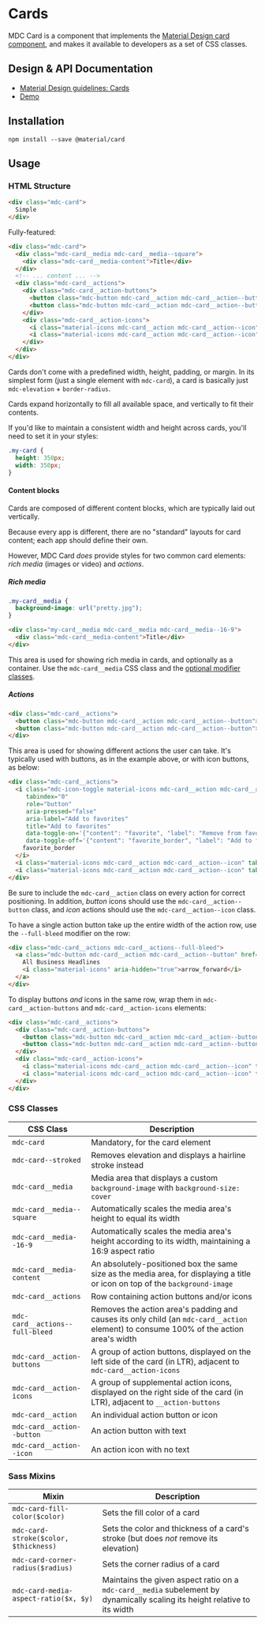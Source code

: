 <!--docs:
title: "Cards"
layout: detail
section: components
excerpt: "Cards for displaying content composed of different elements."
iconId: card
path: /catalog/cards/
-->

# Cards

<!--<div class="article__asset">
  <a class="article__asset-link"
     href="https://material-components-web.appspot.com/card.html">
    <img src="{{ site.rootpath }}/images/mdc_web_screenshots/cards.png" width="328" alt="Cards screenshot">
  </a>
</div>-->

MDC Card is a component that implements the
[Material Design card component](https://material.io/guidelines/components/cards.html), and makes it available to
developers as a set of CSS classes.

## Design & API Documentation

<ul class="icon-list">
  <li class="icon-list-item icon-list-item--spec">
    <a href="https://material.io/guidelines/components/cards.html">Material Design guidelines: Cards</a>
  </li>
  <li class="icon-list-item icon-list-item--link">
    <a href="https://material-components-web.appspot.com/card.html">Demo</a>
  </li>
</ul>

## Installation

```
npm install --save @material/card
```

## Usage

### HTML Structure

```html
<div class="mdc-card">
  Simple
</div>
```

Fully-featured:

```html
<div class="mdc-card">
  <div class="mdc-card__media mdc-card__media--square">
    <div class="mdc-card__media-content">Title</div>
  </div>
  <!-- ... content ... -->
  <div class="mdc-card__actions">
    <div class="mdc-card__action-buttons">
      <button class="mdc-button mdc-card__action mdc-card__action--button">Action 1</button>
      <button class="mdc-button mdc-card__action mdc-card__action--button">Action 2</button>
    </div>
    <div class="mdc-card__action-icons">
      <i class="material-icons mdc-card__action mdc-card__action--icon" tabindex="0" role="button" title="Share">share</i>
      <i class="material-icons mdc-card__action mdc-card__action--icon" tabindex="0" role="button" title="More options">more_vert</i>
    </div>
  </div>
</div>
```

Cards don't come with a predefined width, height, padding, or margin. In its simplest form (just a single element with
`mdc-card`), a card is basically just `mdc-elevation` + `border-radius`.

Cards expand horizontally to fill all available space, and vertically to fit their contents.

If you'd like to maintain a consistent width and height across cards, you'll need to set it in your styles:

```css
.my-card {
  height: 350px;
  width: 350px;
}
```

#### Content blocks

Cards are composed of different content blocks, which are typically laid out vertically.

Because every app is different, there are no "standard" layouts for card content; each app should define their own.

However, MDC Card _does_ provide styles for two common card elements: _rich media_ (images or video) and _actions_.

##### Rich media

```css
.my-card__media {
  background-image: url("pretty.jpg");
}
```

```html
<div class="my-card__media mdc-card__media mdc-card__media--16-9">
  <div class="mdc-card__media-content">Title</div>
</div>
```

This area is used for showing rich media in cards, and optionally as a container. Use the `mdc-card__media` CSS class
and the [optional modifier classes](#css-classes).

##### Actions

```html
<div class="mdc-card__actions">
  <button class="mdc-button mdc-card__action mdc-card__action--button">Action 1</button>
  <button class="mdc-button mdc-card__action mdc-card__action--button">Action 2</button>
</div>
```

This area is used for showing different actions the user can take. It's typically used with buttons, as in the example
above, or with icon buttons, as below:

```html
<div class="mdc-card__actions">
  <i class="mdc-icon-toggle material-icons mdc-card__action mdc-card__action--icon"
     tabindex="0"
     role="button"
     aria-pressed="false"
     aria-label="Add to favorites"
     title="Add to favorites"
     data-toggle-on='{"content": "favorite", "label": "Remove from favorites"}'
     data-toggle-off='{"content": "favorite_border", "label": "Add to favorites"}'>
    favorite_border
  </i>
  <i class="material-icons mdc-card__action mdc-card__action--icon" tabindex="0" role="button" title="Share">share</i>
  <i class="material-icons mdc-card__action mdc-card__action--icon" tabindex="0" role="button" title="More options">more_vert</i>
</div>
```

Be sure to include the `mdc-card__action` class on every action for correct positioning. In addition, _button_ icons
should use the `mdc-card__action--button` class, and _icon_ actions should use the `mdc-card__action--icon` class.

To have a single action button take up the entire width of the action row, use the `--full-bleed` modifier on the row:

```html
<div class="mdc-card__actions mdc-card__actions--full-bleed">
  <a class="mdc-button mdc-card__action mdc-card__action--button" href="#">
    All Business Headlines
    <i class="material-icons" aria-hidden="true">arrow_forward</i>
  </a>
</div>
```

To display buttons _and_ icons in the same row, wrap them in `mdc-card__action-buttons` and `mdc-card__action-icons`
elements:

```html
<div class="mdc-card__actions">
  <div class="mdc-card__action-buttons">
    <button class="mdc-button mdc-card__action mdc-card__action--button">Read</button>
    <button class="mdc-button mdc-card__action mdc-card__action--button">Bookmark</button>
  </div>
  <div class="mdc-card__action-icons">
    <i class="material-icons mdc-card__action mdc-card__action--icon" tabindex="0" role="button" title="Share">share</i>
    <i class="material-icons mdc-card__action mdc-card__action--icon" tabindex="0" role="button" title="More options">more_vert</i>
  </div>
</div>
```

### CSS Classes

CSS Class | Description
--- | ---
`mdc-card` | Mandatory, for the card element
`mdc-card--stroked` | Removes elevation and displays a hairline stroke instead
`mdc-card__media` | Media area that displays a custom `background-image` with `background-size: cover`
`mdc-card__media--square` | Automatically scales the media area's height to equal its width
`mdc-card__media--16-9` | Automatically scales the media area's height according to its width, maintaining a 16:9 aspect ratio
`mdc-card__media-content` | An absolutely-positioned box the same size as the media area, for displaying a title or icon on top of the `background-image`
`mdc-card__actions` | Row containing action buttons and/or icons
`mdc-card__actions--full-bleed` | Removes the action area's padding and causes its only child (an `mdc-card__action` element) to consume 100% of the action area's width
`mdc-card__action-buttons` | A group of action buttons, displayed on the left side of the card (in LTR), adjacent to `mdc-card__action-icons`
`mdc-card__action-icons` | A group of supplemental action icons, displayed on the right side of the card (in LTR), adjacent to `__action-buttons`
`mdc-card__action` | An individual action button or icon
`mdc-card__action--button` | An action button with text
`mdc-card__action--icon` | An action icon with no text

### Sass Mixins

Mixin | Description
--- | ---
`mdc-card-fill-color($color)` | Sets the fill color of a card
`mdc-card-stroke($color, $thickness)` | Sets the color and thickness of a card's stroke (but does _not_ remove its elevation)
`mdc-card-corner-radius($radius)` | Sets the corner radius of a card
`mdc-card-media-aspect-ratio($x, $y)` | Maintains the given aspect ratio on a `mdc-card__media` subelement by dynamically scaling its height relative to its width
